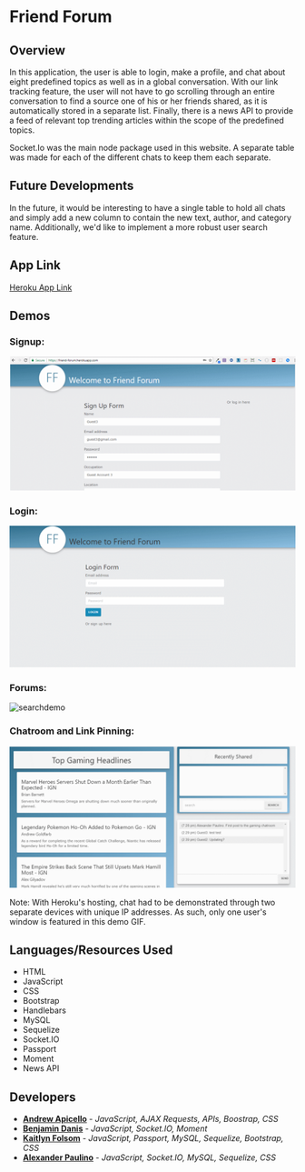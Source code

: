 # Friend Forum
 
## Overview

In this application, the user is able to login, make a profile, and chat about eight predefined topics as well as in a global conversation. With our link tracking feature, the user will not have to go scrolling through an entire conversation to find a source one of his or her friends shared, as it is automatically stored in a separate list.  Finally, there is a news API to provide a feed of relevant top trending articles within the scope of the predefined topics.

Socket.Io was the main node package used in this website. A separate table was made for each of the different chats to keep them each separate.

## Future Developments 

In the future, it would be interesting to have a single table to hold all chats and simply add a new column to contain the new text, author, and category name. Additionally, we'd like to implement a more robust user search feature.

## App Link

[Heroku App Link](https://friend-forum.herokuapp.com)
	
## Demos

### Signup:
![signupdemo](assets/demos/signupDemo.gif)

### Login:
![logindemo](assets/demos/loginDemo.gif)

### Forums:
![searchdemo](assets/demos/forumsDemo.gif)

### Chatroom and Link Pinning:
![fullsearchdemo](assets/demos/chatroomlinkDemo.gif)

Note: With Heroku's hosting, chat had to be demonstrated through two separate devices with unique IP addresses. As such, only one user's window is featured in this demo GIF.

## Languages/Resources Used
- HTML
- JavaScript
- CSS
- Bootstrap
- Handlebars
- MySQL
- Sequelize
- Socket.IO
- Passport
- Moment
- News API

## Developers

* [**Andrew Apicello**](https://github.com/andrew-apicello/) - *JavaScript, AJAX Requests, APIs, Boostrap, CSS*
* [**Benjamin Danis**](https://github.com/benjaminDanis) - *JavaScript, Socket.IO, Moment*
* [**Kaitlyn Folsom**](https://github.com/https://github.com/Jewel0106) - *JavaScript, Passport, MySQL, Sequelize, Bootstrap, CSS*
* [**Alexander Paulino**](https://github.com/alexanderpaulino) - *JavaScript, Socket.IO, MySQL, Sequelize, CSS*
